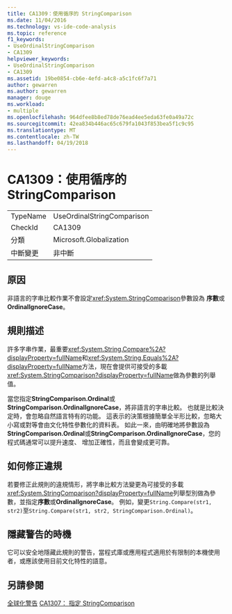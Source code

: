 ```yaml
---
title: CA1309：使用循序的 StringComparison
ms.date: 11/04/2016
ms.technology: vs-ide-code-analysis
ms.topic: reference
f1_keywords:
- UseOrdinalStringComparison
- CA1309
helpviewer_keywords:
- UseOrdinalStringComparison
- CA1309
ms.assetid: 19be0854-cb6e-4efd-a4c8-a5c1fc6f7a71
author: gewarren
ms.author: gewarren
manager: douge
ms.workload:
- multiple
ms.openlocfilehash: 964dfee8b8ed78de76ead4ee5eda63fe0a49a72c
ms.sourcegitcommit: 42ea834b446ac65c679fa1043f853bea5f1c9c95
ms.translationtype: MT
ms.contentlocale: zh-TW
ms.lasthandoff: 04/19/2018
---
```

# <a name="ca1309-use-ordinal-stringcomparison"></a>CA1309：使用循序的 StringComparison
|||
|-|-|
|TypeName|UseOrdinalStringComparison|
|CheckId|CA1309|
|分類|Microsoft.Globalization|
|中斷變更|非中斷|

## <a name="cause"></a>原因
 非語言的字串比較作業不會設定<xref:System.StringComparison>參數設為 **序數**或**OrdinalIgnoreCase**。

## <a name="rule-description"></a>規則描述
 許多字串作業，最重要<xref:System.String.Compare%2A?displayProperty=fullName>和<xref:System.String.Equals%2A?displayProperty=fullName>方法，現在會提供可接受的多載<xref:System.StringComparison?displayProperty=fullName>做為參數的列舉值。

 當您指定**StringComparison.Ordinal**或**StringComparison.OrdinalIgnoreCase**，將非語言的字串比較。 也就是比較決定時，會忽略自然語言特有的功能。 這表示的決策根據簡單全半形比較，忽略大小寫或對等會由文化特性參數化的資料表。 如此一來，由明確地將參數設為  **StringComparison.Ordinal**或**StringComparison.OrdinalIgnoreCase**，您的程式碼通常可以提升速度、 增加正確性，而且會變成更可靠。

## <a name="how-to-fix-violations"></a>如何修正違規
 若要修正此規則的違規情形，將字串比較方法變更為可接受的多載<xref:System.StringComparison?displayProperty=fullName>列舉型別做為參數，並指定**序數**或**OrdinalIgnoreCase**。 例如，變更`String.Compare(str1, str2)`至`String.Compare(str1, str2, StringComparison.Ordinal)`。

## <a name="when-to-suppress-warnings"></a>隱藏警告的時機
 它可以安全地隱藏此規則的警告，當程式庫或應用程式適用於有限制的本機使用者，或應該使用目前文化特性的語意。

## <a name="see-also"></a>另請參閱
 [全球化警告](../code-quality/globalization-warnings.md) [CA1307： 指定 StringComparison](../code-quality/ca1307-specify-stringcomparison.md)